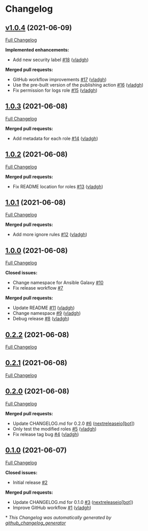 # Changelog

## [v1.0.4](https://github.com/vladgh/ansible-collection-vladgh-system/tree/v1.0.4) (2021-06-09)

[Full Changelog](https://github.com/vladgh/ansible-collection-vladgh-system/compare/1.0.3...v1.0.4)

**Implemented enhancements:**

- Add new security label [\#18](https://github.com/vladgh/ansible-collection-vladgh-system/pull/18) ([vladgh](https://github.com/vladgh))

**Merged pull requests:**

- GitHub workflow improvements [\#17](https://github.com/vladgh/ansible-collection-vladgh-system/pull/17) ([vladgh](https://github.com/vladgh))
- Use the pre-built version of the publishing action [\#16](https://github.com/vladgh/ansible-collection-vladgh-system/pull/16) ([vladgh](https://github.com/vladgh))
- Fix permission for logs role [\#15](https://github.com/vladgh/ansible-collection-vladgh-system/pull/15) ([vladgh](https://github.com/vladgh))

## [1.0.3](https://github.com/vladgh/ansible-collection-vladgh-system/tree/1.0.3) (2021-06-08)

[Full Changelog](https://github.com/vladgh/ansible-collection-vladgh-system/compare/1.0.2...1.0.3)

**Merged pull requests:**

- Add metadata for each role [\#14](https://github.com/vladgh/ansible-collection-vladgh-system/pull/14) ([vladgh](https://github.com/vladgh))

## [1.0.2](https://github.com/vladgh/ansible-collection-vladgh-system/tree/1.0.2) (2021-06-08)

[Full Changelog](https://github.com/vladgh/ansible-collection-vladgh-system/compare/1.0.1...1.0.2)

**Merged pull requests:**

- Fix README location for roles [\#13](https://github.com/vladgh/ansible-collection-vladgh-system/pull/13) ([vladgh](https://github.com/vladgh))

## [1.0.1](https://github.com/vladgh/ansible-collection-vladgh-system/tree/1.0.1) (2021-06-08)

[Full Changelog](https://github.com/vladgh/ansible-collection-vladgh-system/compare/1.0.0...1.0.1)

**Merged pull requests:**

- Add more ignore rules [\#12](https://github.com/vladgh/ansible-collection-vladgh-system/pull/12) ([vladgh](https://github.com/vladgh))

## [1.0.0](https://github.com/vladgh/ansible-collection-vladgh-system/tree/1.0.0) (2021-06-08)

[Full Changelog](https://github.com/vladgh/ansible-collection-vladgh-system/compare/0.2.2...1.0.0)

**Closed issues:**

- Change namespace for Ansible Galaxy [\#10](https://github.com/vladgh/ansible-collection-vladgh-system/issues/10)
- Fix release workflow [\#7](https://github.com/vladgh/ansible-collection-vladgh-system/issues/7)

**Merged pull requests:**

- Update README [\#11](https://github.com/vladgh/ansible-collection-vladgh-system/pull/11) ([vladgh](https://github.com/vladgh))
- Change namespace [\#9](https://github.com/vladgh/ansible-collection-vladgh-system/pull/9) ([vladgh](https://github.com/vladgh))
- Debug release [\#8](https://github.com/vladgh/ansible-collection-vladgh-system/pull/8) ([vladgh](https://github.com/vladgh))

## [0.2.2](https://github.com/vladgh/ansible-collection-vladgh-system/tree/0.2.2) (2021-06-08)

[Full Changelog](https://github.com/vladgh/ansible-collection-vladgh-system/compare/0.2.1...0.2.2)

## [0.2.1](https://github.com/vladgh/ansible-collection-vladgh-system/tree/0.2.1) (2021-06-08)

[Full Changelog](https://github.com/vladgh/ansible-collection-vladgh-system/compare/0.2.0...0.2.1)

## [0.2.0](https://github.com/vladgh/ansible-collection-vladgh-system/tree/0.2.0) (2021-06-08)

[Full Changelog](https://github.com/vladgh/ansible-collection-vladgh-system/compare/0.1.0...0.2.0)

**Merged pull requests:**

- Update CHANGELOG.md for 0.2.0 [\#6](https://github.com/vladgh/ansible-collection-vladgh-system/pull/6) ([nextreleaseio[bot]](https://github.com/apps/nextreleaseio))
- Only test the modified roles [\#5](https://github.com/vladgh/ansible-collection-vladgh-system/pull/5) ([vladgh](https://github.com/vladgh))
- Fix release tag bug [\#4](https://github.com/vladgh/ansible-collection-vladgh-system/pull/4) ([vladgh](https://github.com/vladgh))

## [0.1.0](https://github.com/vladgh/ansible-collection-vladgh-system/tree/0.1.0) (2021-06-07)

[Full Changelog](https://github.com/vladgh/ansible-collection-vladgh-system/compare/4aee820f5a86b1f4a2349a16237521caa58b2d13...0.1.0)

**Closed issues:**

- Initial release [\#2](https://github.com/vladgh/ansible-collection-vladgh-system/issues/2)

**Merged pull requests:**

- Update CHANGELOG.md for 0.1.0 [\#3](https://github.com/vladgh/ansible-collection-vladgh-system/pull/3) ([nextreleaseio[bot]](https://github.com/apps/nextreleaseio))
- Improve GitHub workflow [\#1](https://github.com/vladgh/ansible-collection-vladgh-system/pull/1) ([vladgh](https://github.com/vladgh))



\* *This Changelog was automatically generated by [github_changelog_generator](https://github.com/github-changelog-generator/github-changelog-generator)*
